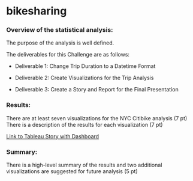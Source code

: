 # bikesharing

### Overview of the statistical analysis:

The purpose of the analysis is well defined.

The deliverables for this Challenge are as follows:

- Deliverable 1: Change Trip Duration to a Datetime Format

- Deliverable 2: Create Visualizations for the Trip Analysis

- Deliverable 3: Create a Story and Report for the Final Presentation


### Results:

There are at least seven visualizations for the NYC Citibike analysis (7 pt)
There is a description of the results for each visualization (7 pt)

[Link to Tableau Story with Dashboard](https://public.tableau.com/views/NYCCitibikeAnalysisStory/NYCCitibikeAnalysisStory?:language=en&:display_count=y&:origin=viz_share_link)

### Summary:

There is a high-level summary of the results and two additional visualizations are suggested for future analysis (5 pt)
